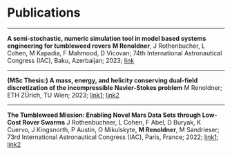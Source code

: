 
# Publications


-------------------

**A semi-stochastic, numeric simulation tool in model based systems engineering for tumbleweed rovers**
**M Renoldner**, J Rothenbucher, L Cohen, M Kapadia, F Mahmood, D Vicovan; 74th International Astronautical Congress (IAC), Baku, Azerbaijan; 2023; [link](https://iafastro.directory/iac/paper/id/77760/abstract-pdf/IAC-23,D1,4A,11,x77760.brief.pdf?2023-09-14.18:16:05)


-------------------


**(MSc Thesis:) A mass, energy, and helicity conserving dual-field discretization of the incompressible Navier-Stokes problem**
M Renoldner; ETH ZÜrich, TU Wien; 2023; [link1](https://people.math.ethz.ch/~hiptmair/StudentProjects/Renoldner.Markus/MScThesis.pdf); [link2](https://repositum.tuwien.at/handle/20.500.12708/177634)


-------------------

**The Tumbleweed Mission: Enabling Novel Mars Data Sets through Low-Cost Rover Swarms**
J Rothenbuchner, L Cohen, F Abel, D Buryak, K Cuervo, J Kingsnorth, P Austin, O Mikulskyte, **M Renoldner**, M Sandrieser; 73rd International Astronautical Congress (IAC), Paris, France; 2022; [link1](https://www.teamtumbleweed.eu/development/wp-content/uploads/2022/10/IAC-22A3IPx72458.pdf); [link2](https://iafastro.directory/iac/paper/id/72458/abstract-pdf/IAC-22,A3,IP,45,x72458.brief.pdf?2022-04-05.09:45:14)

